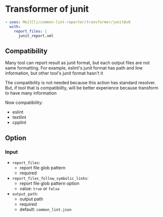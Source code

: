 # Transformer of junit
```yml
- uses: MeilCli/common-lint-reporter/transformer/junit@v0
  with:
    report_files: |
      junit_report.xml
```

## Compatibility
Many tool can report result as junit format, but each output files are not same formatting. For example, eslint's junit format has path and line information, but other tool's junit format hasn't it

The compatibility is not needed because this action has standard resolver. But, if tool that is compatibility, will be better experience because transform to have many information

Now compatibility:
- eslint
- textlint
- cpplint

## Option
### Input
- `report_files`:
  - report file glob pattern
  - required
- `report_files_follow_symbolic_links`:
  - report file glob pattern option
  - value: `true` or `false`
- `output_path`:
  - output path
  - required
  - default: `common_lint.json`